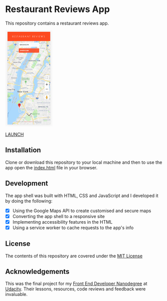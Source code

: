 # Restaurant Reviews App

This repository contains a restaurant reviews app.

<img src="/img/restaurant-reviews-screenshot.png" alt="screenshot of app" width="30%" height="30%">

[LAUNCH][1]

## Installation

Clone or download this repository to your local machine and then to use the app open the [index.html](index.html) file in your browser.

## Development

The app shell was built with HTML, CSS and JavaScript and I developed it by doing the following:

* [x] Using the Google Maps API to create customised and secure maps
* [x] Converting the app shell to a responsive site
* [x] Implementing accessibility features in the HTML
* [x] Using a service worker to cache requests to the app's info

## License

The contents of this repository are covered under the [MIT License](LICENSE)

## Acknowledgements

This was the final project for my [Front End Developer Nanodegree][2] at [Udacity][3]. Their lessons, resources, code reviews and feedback were invaluable.

[1]:https://wlabi.github.io/Restaurant-Reviews-Udacity-FEND/
[2]:https://eu.udacity.com/course/front-end-web-developer-nanodegree--nd001
[3]:https://eu.udacity.com/
